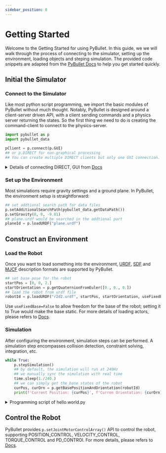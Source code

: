 ```yaml
---
sidebar_position: 0
---
```


# Getting Started
Welcome to the Getting Started for using PyBullet. In this guide, we we will walk through the process of connecting to the simulator, setting up the environment, loading objects and steping simulation. The provided code snippets are adapted from the [PyBullet Docs](https://docs.google.com/document/d/10sXEhzFRSnvFcl3XxNGhnD4N2SedqwdAvK3dsihxVUA) to help you get started quickly.

## Initial the Simulator

### Connect to the Simulator

Like most python script programming, we import the basic modules of PyBullet without much thought. Notably, PyBullet is designed around a client-server driven API, with a client sending commands and a physics server returning the states. So the first thing we need to do is creating the command-client to connect to the physics-server.

```python
import pybullet as p
import pybullet_data

pClient = p.connect(p.GUI) 
## or p.DIRECT for non-graphical processing
## You can create multiple DIRECT clients but only one GUI connection.
```

<details> <summary>Details of connecting DIRECT, GUI from <a href="https://docs.google.com/document/d/10sXEhzFRSnvFcl3XxNGhnD4N2SedqwdAvK3dsihxVUA">Docs</a></summary>

- The DIRECT connection sends the commands directly to the physics engine, without using any transport layer and no graphics visualization window, and directly returns the status after executing the command.

- The GUI connection will create a new graphical user interface (GUI) with 3D OpenGL rendering, within the same process space as PyBullet. On Linux and Windows this GUI runs in a separate thread, while on OSX it runs in the same thread due to operating system limitations. On Mac OSX you may see a spinning wheel in the OpenGL Window, until you run a 'stepSimulation' or other PyBullet command.

</details>

### Set up the Environment

Most simulations require gravity settings and a ground plane. In PyBullet, the environment setup is straightforward:

```python
## set addtional search path for data files
p.setAdditionalSearchPath(pybullet_data.getDataPath())
p.setGravity(0, 0, -9.81)
## plane.urdf would be searched in the addtional part
planeId = p.loadURDF("plane.urdf")
```

## Construct an Environment

### Load the Robot

Once you want to load something into the environment, [URDF](https://www.mathworks.com/help/sm/ug/urdf-model-import.html), [SDF](http://sdformat.org/) and [MJCF](https://mujoco.readthedocs.io/en/latest/modeling.html) description formats are supported by PyBullet.

```python
## set base pose for the robot
startPos = [0, 0, 2.]
startOrientation = p.getQuaternionFromEuler([0., 0., 0.])
## load the robot from urdf file
robotId = p.loadURDF("r2d2.urdf", startPos, startOrientation, useFixedBase=False)
```

Use `useFixedBase=False` to allow freedom for the base of the robot; setting it to True would make the base static. For more details of loading actors, please refers to [Docs](https://docs.google.com/document/d/10sXEhzFRSnvFcl3XxNGhnD4N2SedqwdAvK3dsihxVUA/edit#heading=h.sbnykoneq1me).


### Simulation

After configuring the environment, simulation steps can be performed. A simulation step encompasses collision detection, constraint solving, integration, etc.

```python
while True:
    p.stepSimulation()
    ## by default, the simulation will run at 240Hz
    ## we manually sync the simulation with real time
    time.sleep(1./240.)
    ## we can simply get the base states of the robot
    curPos, curOrn = p.getBasePositionAndOrientation(robotId)
    print(f'Current Position: {curPos}', f'Curren Orientation: {curOrn}')
```

<details> <summary>Programming script of hello.world.py</summary>

```python
import time
import pybullet as p
import pybullet_data

pClient = p.connect(p.GUI) 
## or p.DIRECT for non-graphical processing
## You can create multiple DIRECT clients but only one GUI connection.

## set addtional search path for data files
p.setAdditionalSearchPath(pybullet_data.getDataPath())
p.setGravity(0, 0, -9.81)
## plane.urdf would be searched in the addtional part
planeId = p.loadURDF("plane.urdf")

## set base pose for the robot
startPos = [0, 0, 2.]
startOrientation = p.getQuaternionFromEuler([0., 0., 0.])
## load the robot from urdf file
robotId = p.loadURDF("r2d2.urdf", startPos, startOrientation, useFixedBase=False)

while True:
    p.stepSimulation()
    ## by default, the simulation will run at 240Hz
    ## we manually sync the simulation with real time
    time.sleep(1./240.)
    ## we can simply get the base states of the robot
    curPos, curOrn = p.getBasePositionAndOrientation(robotId)
    print(f'Current Position: {curPos}', f'Curren Orientation: {curOrn}')

p.disconnect()
```

</details>

## Control the Robot

PyBullet provides `p.setJointMotorControlArray()` API to control the robot, supporting POSITION_CONTROL, VELOCITY_CONTROL, TORQUE_CONTROL and PD_CONTROl. For more details, please refers to [Docs](https://docs.google.com/document/d/10sXEhzFRSnvFcl3XxNGhnD4N2SedqwdAvK3dsihxVUA/edit#heading=h.jxof6bt5vhut).